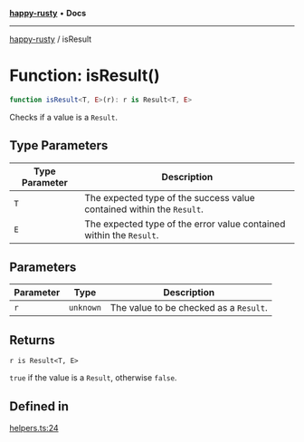 [**happy-rusty**](../README.md) • **Docs**

***

[happy-rusty](../README.md) / isResult

# Function: isResult()

```ts
function isResult<T, E>(r): r is Result<T, E>
```

Checks if a value is a `Result`.

## Type Parameters

| Type Parameter | Description |
| ------ | ------ |
| `T` | The expected type of the success value contained within the `Result`. |
| `E` | The expected type of the error value contained within the `Result`. |

## Parameters

| Parameter | Type | Description |
| ------ | ------ | ------ |
| `r` | `unknown` | The value to be checked as a `Result`. |

## Returns

`r is Result<T, E>`

`true` if the value is a `Result`, otherwise `false`.

## Defined in

[helpers.ts:24](https://github.com/JiangJie/happy-rusty/blob/ba112bb228eba4376da813b0604a1f67c4b2f569/src/enum/helpers.ts#L24)
